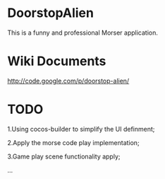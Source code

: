 DoorstopAlien
=============

This is a funny and professional Morser application.


Wiki Documents
=============
http://code.google.com/p/doorstop-alien/

TODO
=============
1.Using cocos-builder to simplify the UI definment;

2.Apply the morse code play implementation;

3.Game play scene functionality apply;

...
